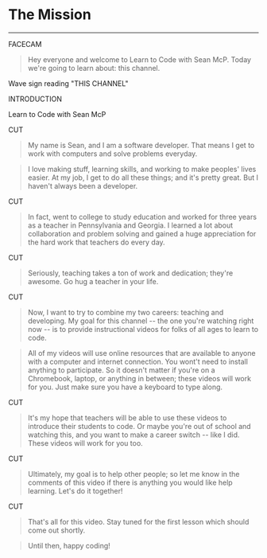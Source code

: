 # The Mission
---
FACECAM

> Hey everyone and welcome to Learn to Code with Sean McP. Today we're going to learn about: this channel.

Wave sign reading "THIS CHANNEL"

INTRODUCTION

Learn to Code with Sean McP

CUT

> My name is Sean, and I am a software developer. That means I get to work with computers and solve problems everyday.

> I love making stuff, learning skills, and working to make peoples' lives easier. At my job, I get to do all these things; and it's pretty great. But I haven't always been a developer.

CUT

> In fact, went to college to study education and worked for three years as a teacher in Pennsylvania and Georgia. I learned a lot about collaboration and problem solving and gained a huge appreciation for the hard work that teachers do every day.

CUT

> Seriously, teaching takes a ton of work and dedication; they're awesome. Go hug a teacher in your life.

CUT

> Now, I want to try to combine my two careers: teaching and developing. My goal for this channel -- the one you're watching right now -- is to provide instructional videos for folks of all ages to learn to code.

> All of my videos will use online resources that are available to anyone with a computer and internet connection. You wont't need to install anything to participate. So it doesn't matter if you're on a Chromebook, laptop, or anything in between; these videos will work for you. Just make sure you have a keyboard to type along.

CUT

> It's my hope that teachers will be able to use these videos to introduce their students to code. Or maybe you're out of school and watching this, and you want to make a career switch -- like I did. These videos will work for you too.

CUT

> Ultimately, my goal is to help other people; so let me know in the comments of this video if there is anything you would like help learning. Let's do it together!

CUT

> That's all for this video. Stay tuned for the first lesson which should come out shortly.

> Until then, happy coding!

